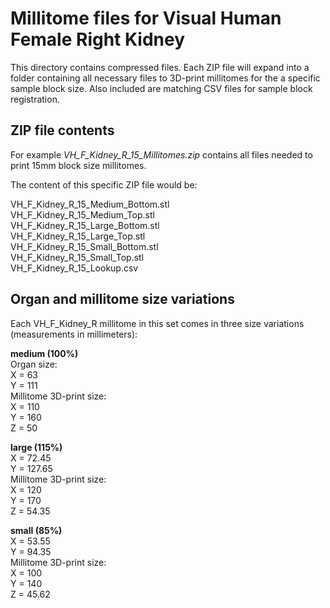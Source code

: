 # Millitome files for Visual Human Female Right Kidney

This directory contains compressed files. Each ZIP file will expand into a folder containing all necessary files to 3D-print millitomes for the a specific sample block size. Also included are matching CSV files for sample block registration.

## ZIP file contents

<p>For example <em>VH_F_Kidney_R_15_Millitomes.zip</em> contains all files needed to print 15mm block size millitomes.</p>

<p>The content of this specific ZIP file would be:</p>

VH_F_Kidney_R_15_Medium_Bottom.stl<br>
VH_F_Kidney_R_15_Medium_Top.stl<br>
VH_F_Kidney_R_15_Large_Bottom.stl<br>
VH_F_Kidney_R_15_Large_Top.stl<br>
VH_F_Kidney_R_15_Small_Bottom.stl<br>
VH_F_Kidney_R_15_Small_Top.stl<br>
VH_F_Kidney_R_15_Lookup.csv<br>

## Organ and millitome size variations

<p>Each VH_F_Kidney_R millitome in this set comes in three size variations (measurements in millimeters):</p>

<strong>medium (100%)</strong><br>
Organ size:<br>
X = 63<br>
Y = 111<br>
Millitome 3D-print size:<br>
X = 110<br>
Y = 160<br>
Z = 50<br>

<strong>large (115%)</strong><br>
X = 72.45<br>
Y = 127.65<br>
Millitome 3D-print size:<br>
X = 120<br>
Y = 170<br>
Z = 54.35<br>

<strong>small (85%)</strong><br>
X = 53.55<br>
Y = 94.35<br>
Millitome 3D-print size:<br>
X = 100<br>
Y = 140<br>
Z = 45.62<br>
